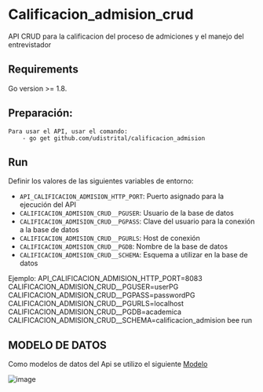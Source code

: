 # Calificacion_admision_crud

API CRUD para la calificacion del proceso de admiciones y el manejo del entrevistador

## Requirements
Go version >= 1.8.

## Preparación:
    Para usar el API, usar el comando:
        - go get github.com/udistrital/calificacion_admision

## Run

Definir los valores de las siguientes variables de entorno:

 - `API_CALIFICACION_ADMISION_HTTP_PORT`: Puerto asignado para la ejecución del API
 - `CALIFICACION_ADMISION_CRUD__PGUSER`: Usuario de la base de datos
 - `CALIFICACION_ADMISION_CRUD__PGPASS`: Clave del usuario para la conexión a la base de datos  
 - `CALIFICACION_ADMISION_CRUD__PGURLS`: Host de conexión
 - `CALIFICACION_ADMISION_CRUD__PGDB`: Nombre de la base de datos
 - `CALIFICACION_ADMISION_CRUD__SCHEMA`: Esquema a utilizar en la base de datos

Ejemplo: API_CALIFICACION_ADMISION_HTTP_PORT=8083 CALIFICACION_ADMISION_CRUD__PGUSER=userPG CALIFICACION_ADMISION_CRUD__PGPASS=passwordPG CALIFICACION_ADMISION_CRUD__PGURLS=localhost CALIFICACION_ADMISION_CRUD__PGDB=academica CALIFICACION_ADMISION_CRUD__SCHEMA=calificacion_admision bee run

## MODELO DE DATOS

Como modelos de datos del Api se utilizo el siguiente [Modelo](https://drive.google.com/drive/folders/1uIAI8LfF51TcbIommrKDmuFc0juQjobp)

![image](https://github.com/udistrital/calificacion_admision/blob/dev/academica.png)

